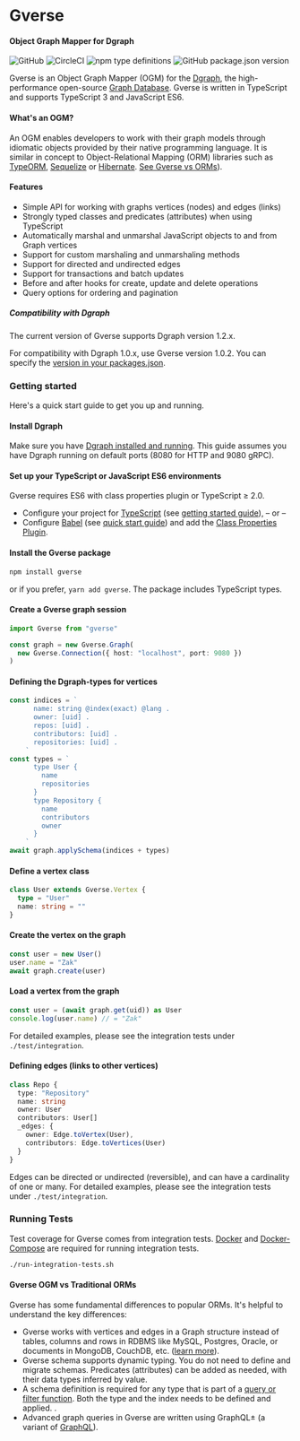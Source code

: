 # Gverse

#### Object Graph Mapper for Dgraph

![GitHub](https://img.shields.io/github/license/gverse/gverse) ![CircleCI](https://img.shields.io/circleci/build/github/gverse/gverse) ![npm type definitions](https://img.shields.io/npm/types/gverse) ![GitHub package.json version](https://img.shields.io/github/package-json/v/gverse/gverse)

Gverse is an Object Graph Mapper (OGM) for the [Dgraph](dgraph.io), the high-performance open-source [Graph Database](https://en.wikipedia.org/wiki/Graph_database). Gverse is written in TypeScript and supports TypeScript 3 and JavaScript ES6.

#### What's an OGM?

An OGM enables developers to work with their graph models through idiomatic objects provided by their native programming language. It is similar in concept to Object-Relational Mapping (ORM) libraries such as [TypeORM](typeorm.io), [Sequelize](http://docs.sequelizejs.com/) or [Hibernate](https://hibernate.org/). [See Gverse vs ORMs](#gverse-vs-traditional-orms)).

#### Features

- Simple API for working with graphs vertices (nodes) and edges (links)
- Strongly typed classes and predicates (attributes) when using TypeScript
- Automatically marshal and unmarshal JavaScript objects to and from Graph vertices
- Support for custom marshaling and unmarshaling methods
- Support for directed and undirected edges
- Support for transactions and batch updates
- Before and after hooks for create, update and delete operations
- Query options for ordering and pagination

##### Compatibility with Dgraph

The current version of Gverse supports Dgraph version 1.2.x.

For compatibility with Dgraph 1.0.x, use Gverse version 1.0.2. You can specify the [version in your packages.json](https://60devs.com/npm-install-specific-version.html).

### Getting started

Here's a quick start guide to get you up and running.

#### Install Dgraph

Make sure you have [Dgraph installed and running](https://docs.dgraph.io/get-started). This guide assumes you have Dgraph running on default ports (8080 for HTTP and 9080 gRPC).

#### Set up your TypeScript or JavaScript ES6 environments

Gverse requires ES6 with class properties plugin or TypeScript ≥ 2.0.

- Configure your project for [TypeScript](https://www.typescriptlang.org/docs/tutorial.html) (see [getting started guide](https://levelup.gitconnected.com/typescript-quick-start-guide-7257c2b71538)),
  – or –
- Configure [Babel](https://babel.org) (see [quick start guide](https://www.robinwieruch.de/minimal-node-js-babel-setup/)) and add the [Class Properties Plugin](https://babeljs.io/docs/en/babel-plugin-proposal-class-properties).

#### Install the Gverse package

```sh
npm install gverse
```

or if you prefer, `yarn add gverse`. The package includes TypeScript types.

#### Create a Gverse graph session

```typescript
import Gverse from "gverse"

const graph = new Gverse.Graph(
  new Gverse.Connection({ host: "localhost", port: 9080 })
)
```

#### Defining the Dgraph-types for vertices

```typescript
const indices = `
      name: string @index(exact) @lang .
      owner: [uid] .
      repos: [uid] .
      contributors: [uid] .
      repositories: [uid] .
    `
const types = `
      type User {
        name
        repositories
      }
      type Repository {
        name
        contributors
        owner
      }
    `
await graph.applySchema(indices + types)
```

#### Define a vertex class

```typescript
class User extends Gverse.Vertex {
  type = "User"
  name: string = ""
}
```

#### Create the vertex on the graph

```typescript
const user = new User()
user.name = "Zak"
await graph.create(user)
```

#### Load a vertex from the graph

```typescript
const user = (await graph.get(uid)) as User
console.log(user.name) // = "Zak"
```

For detailed examples, please see the integration tests under `./test/integration`.

#### Defining edges (links to other vertices)

```typescript
class Repo {
  type: "Repository"
  name: string
  owner: User
  contributors: User[]
  _edges: {
    owner: Edge.toVertex(User),
    contributors: Edge.toVertices(User)
  }
}
```

Edges can be directed or undirected (reversible), and can have a cardinality of one or many. For detailed examples, please see the integration tests under `./test/integration`.

### Running Tests

Test coverage for Gverse comes from integration tests. [Docker](https://docs.docker.com/install/) and [Docker-Compose](https://docs.docker.com/compose/install/) are required for running integration tests.

```sh
./run-integration-tests.sh
```

#### Gverse OGM vs Traditional ORMs

Gverse has some fundamental differences to popular ORMs. It's helpful to understand the key differences:

- Gverse works with vertices and edges in a Graph structure instead of tables, columns and rows in RDBMS like MySQL, Postgres, Oracle, or documents in MongoDB, CouchDB, etc. ([learn more](https://docs.dgraph.io/query-language/)).
- Gverse schema supports dynamic typing. You do not need to define and migrate schemas. Predicates (attributes) can be added as needed, with their data types inferred by value.
- A schema definition is required for any type that is part of a [query or filter function](https://docs.dgraph.io/query-language/#schema). Both the type and the index needs to be defined and applied. .
- Advanced graph queries in Gverse are written using GraphQL± (a variant of [GraphQL](graphql.org)).
